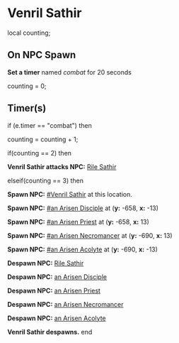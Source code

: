 # Venril Sathir
local counting;



## On NPC Spawn

**Set a timer** named *combat* for 20 seconds

counting = 0;


## Timer(s)

if (e.timer == "combat") then


counting = counting + 1;

if(counting == 2) then


**Venril Sathir attacks NPC:**  [Rile Sathir](/npc/105004)

elseif(counting == 3) then


**Spawn NPC:**  [\#Venril Sathir](/npc/105182) at this location.


**Spawn NPC:**  [\#an Arisen Disciple](/npc/105022) at (**y:** -658, **x:** -13)


**Spawn NPC:**  [\#an Arisen Priest](/npc/105023) at (**y:** -658, **x:** 13)


**Spawn NPC:**  [\#an Arisen Necromancer](/npc/105024) at (**y:** -690, **x:** 13)


**Spawn NPC:**  [\#an Arisen Acolyte](/npc/105025) at (**y:** -690, **x:** -13)


**Despawn NPC:**  [Rile Sathir](/npc/105004)


**Despawn NPC:**  [an Arisen Disciple](/npc/105186)


**Despawn NPC:**  [an Arisen Priest](/npc/105183)


**Despawn NPC:**  [an Arisen Necromancer](/npc/105184)


**Despawn NPC:**  [an Arisen Acolyte](/npc/105185)


**Venril Sathir despawns.**
end
